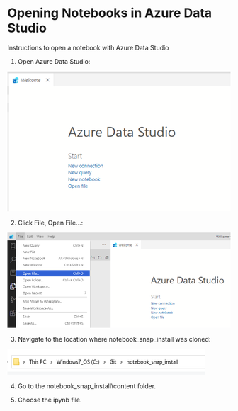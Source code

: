 # Opening Notebooks in Azure Data Studio

Instructions to open a notebook with Azure Data Studio

1. Open Azure Data Studio:

![](ADS.PNG)

2. Click File, Open File...:

![](open_file.png)

3. Navigate to the location where notebook_snap_install was cloned:

![](file_explorer.png)

4. Go to the notebook_snap_install\content folder.

5. Choose the ipynb file.

